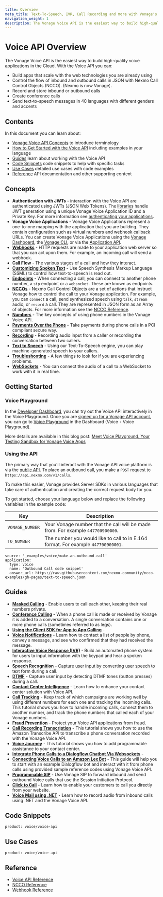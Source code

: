 ```yaml
---
title: Overview
meta_title: Text-To-Speech, IVR, Call Recording and more with Vonage's Voice API
navigation_weight: 1
description: The Vonage Voice API is the easiest way to build high-quality voice applications in the Cloud.
---
```


# Voice API Overview

The Vonage Voice API is the easiest way to build high-quality voice applications in the Cloud. With the Voice API you can:

* Build apps that scale with the web technologies you are already using
* Control the flow of inbound and outbound calls in JSON with Nexmo Call Control Objects (NCCO). (Nexmo is now Vonage).
* Record and store inbound or outbound calls
* Create conference calls
* Send text-to-speech messages in 40 languages with different genders and accents

## Contents

In this document you can learn about:

* [Vonage Voice API Concepts](#concepts) to introduce terminology
* [How to Get Started with the Voice API](#getting-started) including examples in your language
* [Guides](#guides) learn about working with the Voice API
* [Code Snippets](#code-snippets) code snippets to help with specific tasks
* [Use Cases](#use-cases) detailed use cases with code examples
* [Reference](#reference) API documentation and other supporting content

## Concepts

* **Authentication with JWTs** - interaction with the Voice API are authenticated using JWTs (JSON Web Tokens). The [libraries](/tools) handle JWT generation using a unique Vonage Voice Application ID and a Private Key. For more information see [authenticating your applications](/concepts/guides/authentication).
* **Vonage Voice Applications** - Vonage Voice Applications represent a one-to-one mapping with the application that you are building. They contain configuration such as virtual numbers and webhook callback URLs. You can create Vonage Voice Applications using the [Vonage Dashboard](https://dashboard.nexmo.com/sign-in), the [Vonage CLI](/tools), or via the [Application API](/concepts/guides/applications).
* **[Webhooks](/concepts/guides/webhooks)** - HTTP requests are made to your application web server so that you can act upon them. For example, an incoming call will send a webhook.
* **[Call Flow](/voice/voice-api/concepts)** - The various stages of a call and how they interact.
* **[Customizing Spoken Text](/voice/voice-api/concepts/customizing-tts)** - Use Speech Synthesis Markup Language (SSML) to control how text-to-speech is read out.
* **[Endpoints](/voice/voice-api/concepts/endpoints)** - When connecting a call, you can connect to another phone number, a `sip` endpoint or a `websocket`. These are known as endpoints.
* **[NCCOs](/voice/voice-api/concepts/ncco)** - Nexmo Call Control Objects are a set of actions that instruct Vonage how to control the call to your Vonage application. For example, you can `connect` a call, send synthesized speech using `talk`, `stream` audio, or `record` a call. They are represented in JSON form as an Array of objects. For more information see the [NCCO Reference](/voice/voice-api/ncco-reference).
* **[Numbers](/voice/voice-api/concepts/numbers)** - The key concepts of using phone numbers in the Vonage Voice API.
* **[Payments Over the Phone](/voice/voice-api/concepts/payments)** - Take payments during phone calls in a PCI compliant secure way.
* **[Recording](/voice/voice-api/concepts/recording)** - Recording audio input from a caller or recording the conversation between two callers.
* **[Text to Speech](/voice/voice-api/concepts/text-to-speech)** - Using our Text-To-Speech engine, you can play machine-generated speech to your callers.
* **[Troubleshooting](/voice/voice-api/concepts/troubleshooting)** - A few things to look for if you are experiencing problems.
* **[WebSockets](/voice/voice-api/concepts/websockets)** - You can connect the audio of a call to a WebSocket to work with it in real time.

## Getting Started

### Voice Playground

In the [Developer Dashboard](https://dashboard.nexmo.com), you can try out the Voice API interactively in the Voice Playground. Once you are [signed up for a Vonage API account](https://dashboard.nexmo.com/signup), you can go to [Voice Playground](https://dashboard.nexmo.com/voice/playground) in the Dashboard (Voice ‣ Voice Playground).

More details are available in this blog post: [Meet Voice Playground, Your Testing Sandbox for Vonage Voice Apps](https://www.nexmo.com/legacy-blog/2017/12/12/voice-playground-testing-sandbox-nexmo-voice-apps/)

### Using the API

The primary way that you'll interact with the Vonage API voice platform is via the [public API](/voice/voice-api/api-reference). To place an outbound call, you make a `POST` request to `https://api.nexmo.com/v1/calls`.

To make this easier, Vonage provides Server SDKs in various languages that take care of authentication and creating the correct request body for you.

To get started, choose your language below and replace the following variables in the example code:

Key | Description
-- | --
`VONAGE_NUMBER` | Your Vonage number that the call will be made from. For example `447700900000`.
`TO_NUMBER` | The number you would like to call to in E.164 format. For example `447700900001`.

```code_snippets
source: '_examples/voice/make-an-outbound-call'
application:
  type: voice
  name: 'Outbound Call code snippet'
  answer_url: https://raw.githubusercontent.com/nexmo-community/ncco-examples/gh-pages/text-to-speech.json
```

## Guides

* **[Masked Calling](/voice/voice-api/guides/masked-calling)** - Enable users to call each other, keeping their real numbers private.
* **[Conference Calling](/voice/voice-api/guides/conference-calling)** - When a phone call is made or received by Vonage it is added to a conversation. A single conversation contains one or more phone calls (sometimes referred to as legs).
* **[Using the Client SDK for App to App Calling](/voice/voice-api/guides/app-to-app-calling)** - 
* **[Voice Notifications](/voice/voice-api/guides/voice-notifications)** - Learn how to contact a list of people by phone, convey a message, and see who confirmed that they had received the message.
* **[Interactive Voice Response (IVR)](/voice/voice-api/guides/interactive-voice-response)** - Build an automated phone system for users to input information with the keypad and hear a spoken response.
* **[Speech Recognition](/voice/voice-api/guides/asr)** - Capture user input by converting user speech to text form during a call.
* **[DTMF](/voice/voice-api/guides/dtmf)** - Capture user input by detecting DTMF tones (button presses) during a call.
* **[Contact Center Intelligence](/voice/voice-api/guides/cci)** - Learn how to enhance your contact center solution with Voice API.
* **[Call Tracking](/voice/voice-api/guides/call-tracking)** - Keep track of which campaigns are working well by using different numbers for each one and tracking the incoming calls. This tutorial shows you how to handle incoming calls, connect them to another number, and track the phone numbers that called each of your Vonage numbers.
* **[Fraud Prevention](/voice/voice-api/guides/fraud-prevention)** - Protect your Voice API applications from fraud.
* **[Call Recording Transcription](/voice/voice-api/guides/transcribe-amazon-api)** - This tutorial shows you how to use the Amazon Transcribe API to transcribe a phone conversation recorded with the Vonage Voice API.
* **[Voice Journey](/voice/voice-api/guides/voice-journey)** - This tutorial shows you how to add programmable assistance to your contact center.
* **[Integrate Phone Calls to a Dialogflow Chatbot Via Websockets](/voice/voice-api/guides/voice-bot)** - 
* **[Connecting Voice Calls to an Amazon Lex Bot](/voice/voice-api/guides/connecting-voice-calls-to-an-amazon-lex-bot)** - This guide will help you to start with an example Dialogflow bot and interact with it from phone calls using provided sample reference codes using Vonage Voice API.
* **[Programmable SIP](/voice/voice-api/guides/programmable-sip)** - Use Vonage SIP to forward inbound and send outbound Voice calls that use the Session Initiation Protocol.
* **[Click to Call](/voice/voice-api/guides/click-to-call)** - Learn how to enable your customers to call you directly from your website.
* **[Voice Mail using .NET](/voice/voice-api/guides/voice-mail)** - Learn how to record audio from inbound calls using .NET and the Vonage Voice API.

## Code Snippets

```code_snippet_list
product: voice/voice-api
```

## Use Cases

```use_cases
product: voice/voice-api
```

## Reference

* [Voice API Reference](/api/voice)
* [NCCO Reference](/voice/voice-api/ncco-reference)
* [Webhook Reference](/voice/voice-api/webhook-reference)
